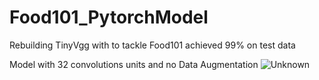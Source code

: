 # Food101_PytorchModel
Rebuilding TinyVgg with to tackle Food101 achieved 99% on test data

Model with 32 convolutions units and no Data Augmentation
![Unknown](https://user-images.githubusercontent.com/43393967/207498346-d9ed7c74-b56e-47d2-88a4-f9f319456ecb.png)
